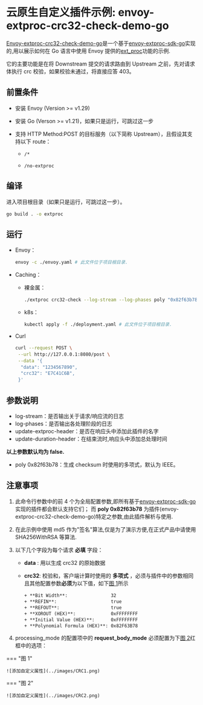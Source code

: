 # 云原生自定义插件示例: envoy-extproc-crc32-check-demo-go

[Envoy-extproc-crc32-check-demo-go](https://github.com/projectsesame/envoy-extproc-crc32-check-demo-go)是一个基于[envoy-extproc-sdk-go](https://github.com/wrossmorrow/envoy-extproc-sdk-go)实现的,用以展示如何在 Go 语言中使用 Envoy 提供的[ext_proc](https://www.envoyproxy.io/docs/envoy/latest/configuration/http/http_filters/ext_proc_filter)功能的示例.

它的主要功能是在将 Downstream 提交的请求路由到 Upstream 之前，先对请求体执行 crc 校验，如果校验未通过，将直接应答 403。

## 前置条件

- 安装 Envoy (Version >= v1.29)
- 安装 Go (Verson >= v1.21)，如果只是运行，可跳过这一步
- 支持 HTTP Method:POST 的目标服务（以下简称 Upstream），且假设其支持以下 route：

    - `/*`

    - `/no-extproc`

## 编译

进入项目根目录（如果只是运行，可跳过这一步）。

```bash
go build . -o extproc
```

## 运行

- Envoy：

    ```bash
    envoy -c ./envoy.yaml # 此文件位于项目根目录.
    ```

- Caching：

    - 裸金属：

        ```bash
        ./extproc crc32-check --log-stream --log-phases poly "0x82f63b78"
        ```

    - k8s：

        ```bash
        kubectl apply -f ./deployment.yaml # 此文件位于项目根目录.
        ```

- Curl

    ```bash
    curl --request POST \
     --url http://127.0.0.1:8080/post \
     --data '{
      "data": "1234567890",
      "crc32": "E7C41C6B",
     }'
    ```

## 参数说明

- log-stream：是否输出关于请求/响应流的日志
- log-phases：是否输出各处理阶段的日志
- update-extproc-header：是否在响应头中添加此插件的名字
- update-duration-header：在结束流时,响应头中添加总处理时间

**以上参数默认均为 false.**

- poly 0x82f63b78：生成 checksum 时使用的多项式，默认为 IEEE。

## 注意事项

1.  此命令行参数中的前 4 个为全局配置参数,即所有基于[envoy-extproc-sdk-go](https://github.com/wrossmorrow/envoy-extproc-sdk-go)实现的插件都会默认支持它们；
    而 **poly 0x82f63b78** 为插件(envoy-extproc-crc32-check-demo-go)特定之参数,由此插件解析与使用.

3.  在此示例中使用 md5 作为"签名"算法,仅是为了演示方便,在正式产品中请使用 SHA256WithRSA 等算法.

4.  以下几个字段为每个请求 **必填** 字段：

    - **data** : 用以生成 crc32 的原始数据
    - **crc32**: 校验和，客户端计算时使用的 **多项式** ，必须与插件中的参数相同且其他配置参数**必须**为以下值，如下[图 1](#__tabbed_1_1)所示

        ```output
        + **Bit Width**:                32
        + **REFIN**:                    true
        + **REFOUT**:                   true
        + **XOROUT (HEX)**:             0xFFFFFFFF
        + **Initial Value (HEX)**:      0xFFFFFFFF
        + **Polynomial Formula (HEX)**: 0x82F63B78
        ```

5.  processing_mode 的配置项中的 **request_body_mode** 必须配置为下[图 2](#__tabbed_1_2)红框中的选项：

=== "图 1"

    ![添加自定义属性](../images/CRC1.png)

=== "图 2"

    ![添加自定义属性](../images/CRC2.png)
